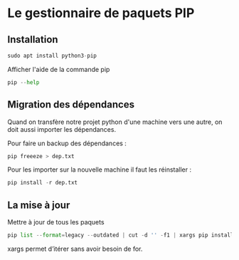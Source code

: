 # Le gestionnaire de paquets PIP

## Installation

```Python
sudo apt install python3-pip
```

Afficher l'aide de la commande pip

```Python
pip --help
```

## Migration des dépendances

Quand on transfère notre projet python d'une machine vers une autre, on doit aussi importer les dépendances.

Pour faire un backup des dépendances :

```Python
pip freeeze > dep.txt
```

Pour les importer sur la nouvelle machine il faut les réinstaller :

```Python
pip install -r dep.txt
```

## La mise à jour

Mettre à jour de tous les paquets

```Python
pip list --format=legacy --outdated | cut -d '' -f1 | xargs pip install --upgrade
``` 

xargs permet d’itérer sans avoir besoin de for.
